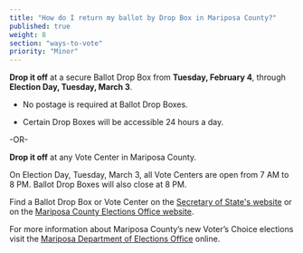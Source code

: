 ```yaml
---
title: "How do I return my ballot by Drop Box in Mariposa County?"
published: true
weight: 8
section: "ways-to-vote"
priority: "Minor"
---
```


**Drop it off** at a secure Ballot Drop Box from **Tuesday, February 4**, through **Election Day, Tuesday, March 3**.  

- No postage is required at Ballot Drop Boxes.  

- Certain Drop Boxes will be accessible 24 hours a day.        

-OR-

**Drop it off** at any Vote Center in Mariposa County.   

On Election Day, Tuesday, March 3, all Vote Centers are open from 7 AM to 8 PM. Ballot Drop Boxes will also close at 8 PM. 

Find a Ballot Drop Box or Vote Center on the [Secretary of State's website](https://caearlyvoting.sos.ca.gov/) or on the [Mariposa County Elections Office website](https://www.mariposacounty.org/DocumentCenter/View/80814/Ballot-Drop-Box-Locations). 

For more information about Mariposa County’s new Voter’s Choice elections visit the [Mariposa Department of Elections Office](https://www.mariposacounty.org/2317/Voters-Choice-Act-VCA) online.  
